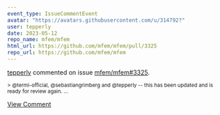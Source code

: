 ```yaml
---
event_type: IssueCommentEvent
avatar: "https://avatars.githubusercontent.com/u/314792?"
user: tepperly
date: 2023-05-12
repo_name: mfem/mfem
html_url: https://github.com/mfem/mfem/pull/3325
repo_url: https://github.com/mfem/mfem
---
```


<a href='https://github.com/tepperly' target='_blank'>tepperly</a> commented on issue <a href='https://github.com/mfem/mfem/pull/3325' target='_blank'>mfem/mfem#3325</a>.

<small>> @termi-official, @sebastiangrimberg and @tepperly -- this has been updated and is ready for review again....</small>

<a href='https://github.com/mfem/mfem/pull/3325' target='_blank'>View Comment</a>